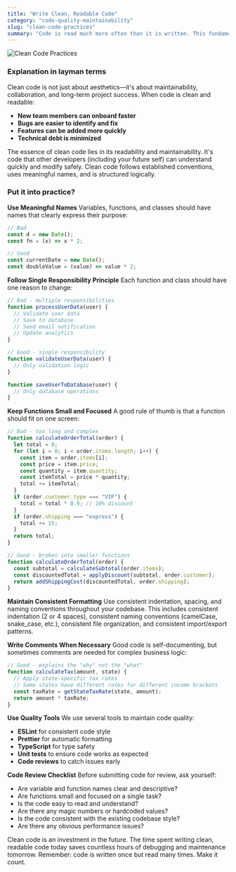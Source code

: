 ```yaml
---
title: "Write Clean, Readable Code"
category: "code-quality-maintainability"
slug: "clean-code-practices"
summary: "Code is read much more often than it is written. This fundamental truth drives our approach to software development."
---
```


![Clean Code Practices](/principles/clean-code-practices/comic.png)



### Explanation in layman terms

Clean code is not just about aesthetics—it's about maintainability, collaboration, and long-term project success. When code is clean and readable:

- **New team members can onboard faster**
- **Bugs are easier to identify and fix**
- **Features can be added more quickly**
- **Technical debt is minimized**

The essence of clean code lies in its readability and maintainability. It's code that other developers (including your future self) can understand quickly and modify safely. Clean code follows established conventions, uses meaningful names, and is structured logically.

### Put it into practice?

**Use Meaningful Names**
Variables, functions, and classes should have names that clearly express their purpose:

```javascript
// Bad
const d = new Date();
const fn = (x) => x * 2;

// Good
const currentDate = new Date();
const doubleValue = (value) => value * 2;
```

**Follow Single Responsibility Principle**
Each function and class should have one reason to change:

```javascript
// Bad - multiple responsibilities
function processUserData(user) {
  // Validate user data
  // Save to database
  // Send email notification
  // Update analytics
}

// Good - single responsibility
function validateUserData(user) {
  // Only validation logic
}

function saveUserToDatabase(user) {
  // Only database operations
}
```

**Keep Functions Small and Focused**
A good rule of thumb is that a function should fit on one screen:

```javascript
// Bad - too long and complex
function calculateOrderTotal(order) {
  let total = 0;
  for (let i = 0; i < order.items.length; i++) {
    const item = order.items[i];
    const price = item.price;
    const quantity = item.quantity;
    const itemTotal = price * quantity;
    total += itemTotal;
  }
  if (order.customer.type === "VIP") {
    total = total * 0.9; // 10% discount
  }
  if (order.shipping === "express") {
    total += 15;
  }
  return total;
}

// Good - broken into smaller functions
function calculateOrderTotal(order) {
  const subtotal = calculateSubtotal(order.items);
  const discountedTotal = applyDiscount(subtotal, order.customer);
  return addShippingCost(discountedTotal, order.shipping);
}
```

**Maintain Consistent Formatting**
Use consistent indentation, spacing, and naming conventions throughout your codebase. This includes consistent indentation (2 or 4 spaces), consistent naming conventions (camelCase, snake_case, etc.), consistent file organization, and consistent import/export patterns.

**Write Comments When Necessary**
Good code is self-documenting, but sometimes comments are needed for complex business logic:

```javascript
// Good - explains the "why" not the "what"
function calculateTax(amount, state) {
  // Apply state-specific tax rates
  // Some states have different rates for different income brackets
  const taxRate = getStateTaxRate(state, amount);
  return amount * taxRate;
}
```

**Use Quality Tools**
We use several tools to maintain code quality:

- **ESLint** for consistent code style
- **Prettier** for automatic formatting
- **TypeScript** for type safety
- **Unit tests** to ensure code works as expected
- **Code reviews** to catch issues early

**Code Review Checklist**
Before submitting code for review, ask yourself:

- Are variable and function names clear and descriptive?
- Are functions small and focused on a single task?
- Is the code easy to read and understand?
- Are there any magic numbers or hardcoded values?
- Is the code consistent with the existing codebase style?
- Are there any obvious performance issues?

Clean code is an investment in the future. The time spent writing clean, readable code today saves countless hours of debugging and maintenance tomorrow. Remember: code is written once but read many times. Make it count.
